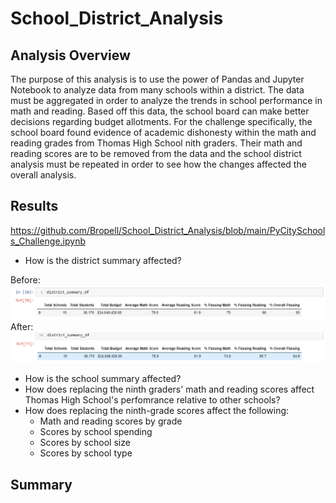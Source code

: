 # School_District_Analysis
## Analysis Overview
The purpose of this analysis is to use the power of Pandas and Jupyter Notebook to analyze data from many schools within a district. The data must be aggregated in order to analyze the trends in school performance in math and reading. Based off this data, the school board can make better decisions regarding budget allotments. For the challenge specifically, the school board found evidence of academic dishonesty within the math and reading grades from Thomas High School nith graders. Their math and reading scores are to be removed from the data and the school district analysis must be repeated in order to see how the changes affected the overall analysis. 
## Results
https://github.com/Bropell/School_District_Analysis/blob/main/PyCitySchools_Challenge.ipynb

- How is the district summary affected?

Before: ![alt text](https://github.com/Bropell/School_District_Analysis/blob/main/Resources/district_summary_before.png)
After: ![alt text](https://github.com/Bropell/School_District_Analysis/blob/main/Resources/district_summary_after.png)

- How is the school summary affected?
- How does replacing the ninth graders' math and reading scores affect Thomas High School's perfomrance relative to other schools?
- How does replacing the ninth-grade scores affect the following:
    - Math and reading scores by grade
    - Scores by school spending
    - Scores by school size
    - Scores by school type
## Summary